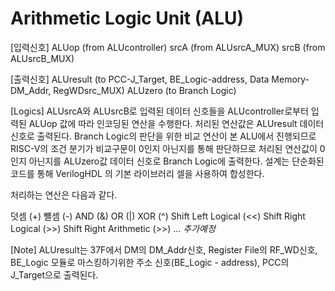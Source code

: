 # Arithmetic Logic Unit (ALU)

[입력신호]
ALUop   (from ALUcontroller)
srcA    (from ALUsrcA_MUX)
srcB    (from ALUsrcB_MUX)

[출력신호]
ALUresult   (to PCC-J_Target, BE_Logic-address, Data Memory-DM_Addr, RegWDsrc_MUX)
ALUzero     (to Branch Logic)

[Logics]
ALUsrcA와 ALUsrcB로 입력된 데이터 신호들을 ALUcontroller로부터 입력된 ALUop 값에 따라 인코딩된 연산을 수행한다.
처리된 연산값은 ALUresult 데이터 신호로 출력된다. 
Branch Logic의 판단을 위한 비교 연산이 본 ALU에서 진행되므로 RISC-V의 조건 분기가 비교구문이 0인지 아닌지를 통해 판단하므로
처리된 연산값이 0인지 아닌지를 ALUzero값 데이터 신호로 Branch Logic에 출력한다. 
설계는 단순화된 코드를 통해 VerilogHDL 의 기본 라이브러리 셀을 사용하여 합성한다. 

처리하는 연산은 다음과 같다.

덧셈 (+)
뺼셈 (-)
AND (&)
OR  (|)
XOR (^)
Shift Left Logical (<<)
Shift Right Logical (>>)
Shift Right Arithmetic (>>)
...
*추가예정*

[Note]
ALUresult는 37F에서 
DM의 DM_Addr신호, 
Register File의 RF_WD신호, 
BE_Logic 모듈로 마스킹하기위한 주소 신호(BE_Logic - address), 
PCC의 J_Target으로 출력된다. 